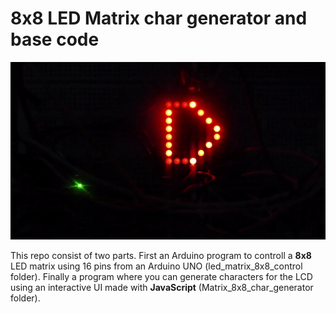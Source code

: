 # 8x8 LED Matrix char generator and base code

![Matrix working](https://github.com/SakugaCoder/8x8Matrix_generator_and_controller/blob/master/assets/pics/matrix_working.gif)

This repo consist of two parts. First an Arduino program to controll a **8x8** LED matrix using 16 pins from an Arduino UNO (led_matrix_8x8_control folder).
Finally a program where you can generate characters for the LCD using an interactive UI made with **JavaScript** (Matrix_8x8_char_generator folder).
